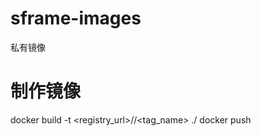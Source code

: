 # sframe-images
私有镜像

# 制作镜像
docker build -t <registry_url>/<imageName>/<tag_name> ./
docker push <imageName>

